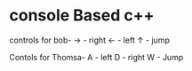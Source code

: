 # console Based c++ 


controls for bob-
-> - right 
<- - left
↑ - jump

Contols for Thomsa-
A - left
D - right
W - Jump
